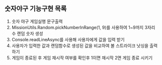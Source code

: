 ## 숫자야구 기능구현 목록

1. 숫자 야구 게임실행 문구출력
2. MissionUtils.Random.pickNumberInRange(1, 9)를 사용하여 1~9까지 3자리수 랜덤 숫자 생성 
3. Console.readLineAsync를 사용해 사용자에게 값을 입력 받기
4. 사용자가 입력한 값과 랜덤함수로 생성된 값을 비교하여 볼 스트라이크 낫싱을 출력하기
5. 게임이 종료된 후 게임 재시작 여부를 확인후 1이면 재시작 2면 게임 종료 시키기